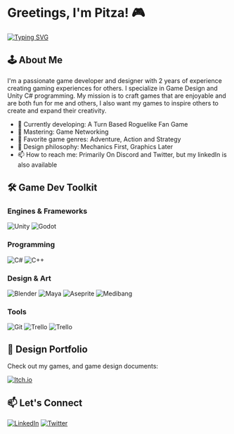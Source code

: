 # Greetings, I'm Pitza! 🎮 

[![Typing SVG](https://readme-typing-svg.herokuapp.com?font=Fira+Code&pause=1000&color=5D12D2&width=435&lines=Game+Developer;Game+Designer;Gameplay+Programmer)](https://git.io/typing-svg)
## 🕹️ About Me

I'm a passionate game developer and designer with 2 years of experience creating gaming experiences for others. I specialize in Game Design and Unity C# programming. My mission is to craft games that are enjoyable and are both fun for me and others, I also want my games to inspire others to create and expand their creativity.

- 🔭 Currently developing: A Turn Based Roguelike Fan Game
- 🌱 Mastering: Game Networking
- 👾 Favorite game genres: Adventure, Action and Strategy
- 🎨 Design philosophy: Mechanics First, Graphics Later
- 📫 How to reach me: Primarily On Discord and Twitter, but my linkedIn is also available
  
## 🛠️ Game Dev Toolkit

### Engines & Frameworks
![Unity](https://img.shields.io/badge/-Unity-000000?style=flat-square&logo=unity)
![Godot](https://img.shields.io/badge/-Godot-478CBF?style=flat-square&logo=godotengine)

### Programming
![C#](https://img.shields.io/badge/-C%23-239120?style=flat-square&logo=c-sharp&logoColor=white)
![C++](https://img.shields.io/badge/-C++-00599C?style=flat-square&logo=c%2B%2B&logoColor=white)

### Design & Art
![Blender](https://img.shields.io/badge/-Blender-F5792A?style=flat-square&logo=blender&logoColor=white)
![Maya](https://img.shields.io/badge/-Maya-00AFF0?style=flat-square&logo=autodesk)
![Aseprite](https://img.shields.io/badge/-Aseprite-7D929E?style=flat-square&logo=aseprite)
![Medibang](https://img.shields.io/badge/-Medibang-7D929E?style=flat-square&logo=medibang)

### Tools
![Git](https://img.shields.io/badge/-Git-F05032?style=flat-square&logo=git&logoColor=white)
![Trello](https://img.shields.io/badge/-Trello-0052CC?style=flat-square&logo=trello&logoColor=white)
![Trello](https://img.shields.io/badge/-Notion-0052CC?style=flat-square&logo=Notion&logoColor=white)

## 🎨 Design Portfolio

Check out my games, and game design documents:

[![Itch.io](https://img.shields.io/badge/-Itch.io-FA5C5C?style=for-the-badge&logo=itch.io&logoColor=white)](https://pitza.itch.io/)

## 📫 Let's Connect

[![LinkedIn](https://img.shields.io/badge/-LinkedIn-0A66C2?style=for-the-badge&logo=linkedin&logoColor=white)](https://www.linkedin.com/in/janmar-cornejo-61722b281/)
[![Twitter](https://img.shields.io/badge/-Twitter-1DA1F2?style=for-the-badge&logo=twitter&logoColor=white)](https://x.com/KingPItza)
